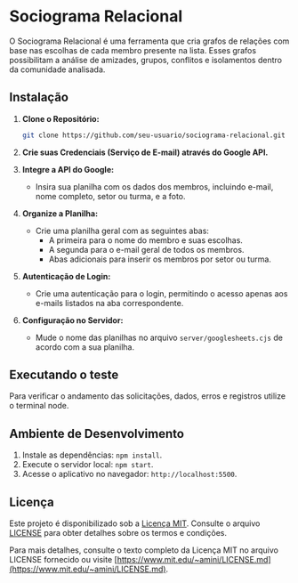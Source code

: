 # Sociograma Relacional

O Sociograma Relacional é uma ferramenta que cria grafos de relações com base nas escolhas de cada membro presente na lista. Esses grafos possibilitam a análise de amizades, grupos, conflitos e isolamentos dentro da comunidade analisada.

## Instalação

1. **Clone o Repositório:**
    ```bash
    git clone https://github.com/seu-usuario/sociograma-relacional.git
    ```

2. **Crie suas Credenciais (Serviço de E-mail) através do Google API.**

3. **Integre a API do Google:**
    - Insira sua planilha com os dados dos membros, incluindo e-mail, nome completo, setor ou turma, e a foto.

4. **Organize a Planilha:**
    - Crie uma planilha geral com as seguintes abas:
      - A primeira para o nome do membro e suas escolhas.
      - A segunda para o e-mail geral de todos os membros.
      - Abas adicionais para inserir os membros por setor ou turma.

5. **Autenticação de Login:**
    - Crie uma autenticação para o login, permitindo o acesso apenas aos e-mails listados na aba correspondente.

6. **Configuração no Servidor:**
    - Mude o nome das planilhas no arquivo `server/googlesheets.cjs` de acordo com a sua planilha.

## Executando o teste

Para verificar o andamento das solicitações, dados, erros e registros utilize o terminal node.

## Ambiente de Desenvolvimento

1. Instale as dependências: `npm install`.
2. Execute o servidor local: `npm start`.
3. Acesse o aplicativo no navegador: `http://localhost:5500`.

## Licença

Este projeto é disponibilizado sob a [Licença MIT](LICENSE). Consulte o arquivo [LICENSE](LICENSE) para obter detalhes sobre os termos e condições.

Para mais detalhes, consulte o texto completo da Licença MIT no arquivo LICENSE fornecido ou visite [https://www.mit.edu/~amini/LICENSE.md](https://www.mit.edu/~amini/LICENSE.md).
